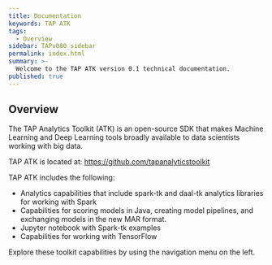 ```yaml
---
title: Documentation
keywords: TAP ATK
tags:
  - Overview
sidebar: TAPv080_sidebar
permalink: index.html
summary: >-
  Welcome to the TAP ATK version 0.1 technical documentation.
published: true
---
```


## Overview

The TAP Analytics Toolkit (ATK) is an open-source SDK that makes Machine Learning and Deep Learning tools broadly available to data scientists working with big data.

TAP ATK is located at: https://github.com/tapanalyticstoolkit

TAP ATK includes the following:

- Analytics capabilities that include spark-tk and daal-tk analytics libraries for working with Spark
- Capabilities for scoring models in Java, creating model pipelines, and exchanging models in the new MAR format.
- Jupyter notebook with Spark-tk examples
- Capabilities for working with TensorFlow

Explore these toolkit capabilities by using the navigation menu on the left.
